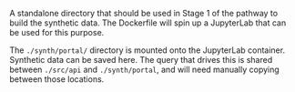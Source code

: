 A standalone directory that should be used in Stage 1 of the pathway to build the synthetic data.
The Dockerfile will spin up a JupyterLab that can be used for this purpose.

The `./synth/portal/` directory is mounted onto the JupyterLab container.
Synthetic data can be saved here.
The query that drives this is shared between `./src/api` and `./synth/portal`, and will need manually copying between those locations.
